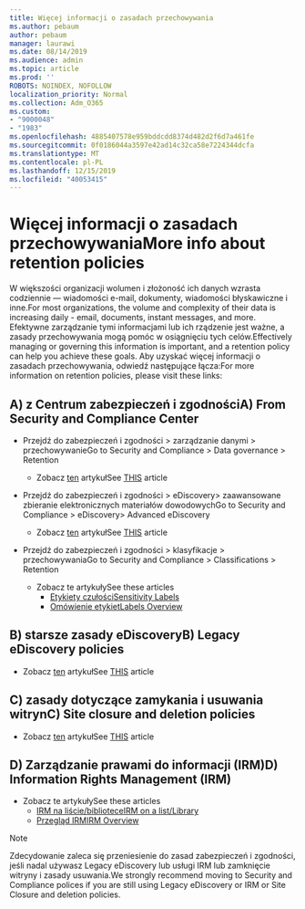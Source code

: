 ```yaml
---
title: Więcej informacji o zasadach przechowywania
ms.author: pebaum
author: pebaum
manager: laurawi
ms.date: 08/14/2019
ms.audience: admin
ms.topic: article
ms.prod: ''
ROBOTS: NOINDEX, NOFOLLOW
localization_priority: Normal
ms.collection: Adm_O365
ms.custom:
- "9000048"
- "1983"
ms.openlocfilehash: 4885407578e959bddcdd8374d482d2f6d7a461fe
ms.sourcegitcommit: 0f0186044a3597e42ad14c32ca58e7224344dcfa
ms.translationtype: MT
ms.contentlocale: pl-PL
ms.lasthandoff: 12/15/2019
ms.locfileid: "40053415"
---
```

# <a name="more-info-about-retention-policies"></a><span data-ttu-id="e61aa-102">Więcej informacji o zasadach przechowywania</span><span class="sxs-lookup"><span data-stu-id="e61aa-102">More info about retention policies</span></span>

<span data-ttu-id="e61aa-103">W większości organizacji wolumen i złożoność ich danych wzrasta codziennie — wiadomości e-mail, dokumenty, wiadomości błyskawiczne i inne.</span><span class="sxs-lookup"><span data-stu-id="e61aa-103">For most organizations, the volume and complexity of their data is increasing daily - email, documents, instant messages, and more.</span></span> <span data-ttu-id="e61aa-104">Efektywne zarządzanie tymi informacjami lub ich rządzenie jest ważne, a zasady przechowywania mogą pomóc w osiągnięciu tych celów.</span><span class="sxs-lookup"><span data-stu-id="e61aa-104">Effectively managing or governing this information is important, and a retention policy can help you achieve these goals.</span></span> <span data-ttu-id="e61aa-105">Aby uzyskać więcej informacji o zasadach przechowywania, odwiedź następujące łącza:</span><span class="sxs-lookup"><span data-stu-id="e61aa-105">For more information on retention policies, please visit these links:</span></span>

## <a name="a-from-security-and-compliance-center"></a><span data-ttu-id="e61aa-106">A) z Centrum zabezpieczeń i zgodności</span><span class="sxs-lookup"><span data-stu-id="e61aa-106">A) From Security and Compliance Center</span></span>

- <span data-ttu-id="e61aa-107">Przejdź do zabezpieczeń i zgodności > zarządzanie danymi > przechowywanie</span><span class="sxs-lookup"><span data-stu-id="e61aa-107">Go to Security and Compliance > Data governance > Retention</span></span>
  - <span data-ttu-id="e61aa-108">Zobacz [ten](https://docs.microsoft.com/office365/securitycompliance/retention-policies) artykuł</span><span class="sxs-lookup"><span data-stu-id="e61aa-108">See [THIS](https://docs.microsoft.com/office365/securitycompliance/retention-policies) article</span></span>

- <span data-ttu-id="e61aa-109">Przejdź do zabezpieczeń i zgodności > eDiscovery> zaawansowane zbieranie elektronicznych materiałów dowodowych</span><span class="sxs-lookup"><span data-stu-id="e61aa-109">Go to Security and Compliance > eDiscovery> Advanced eDiscovery</span></span> 
  - <span data-ttu-id="e61aa-110">Zobacz [ten](https://docs.microsoft.com/office365/securitycompliance/ediscovery-cases) artykuł</span><span class="sxs-lookup"><span data-stu-id="e61aa-110">See [THIS](https://docs.microsoft.com/office365/securitycompliance/ediscovery-cases) article</span></span>

- <span data-ttu-id="e61aa-111">Przejdź do zabezpieczeń i zgodności > klasyfikacje > przechowywania</span><span class="sxs-lookup"><span data-stu-id="e61aa-111">Go to Security and Compliance > Classifications > Retention</span></span>
  - <span data-ttu-id="e61aa-112">Zobacz te artykuły</span><span class="sxs-lookup"><span data-stu-id="e61aa-112">See these articles</span></span>
    - [<span data-ttu-id="e61aa-113">Etykiety czułości</span><span class="sxs-lookup"><span data-stu-id="e61aa-113">Sensitivity Labels</span></span>](https://docs.microsoft.com/office365/securitycompliance/sensitivity-labels)
    - [<span data-ttu-id="e61aa-114">Omówienie etykiet</span><span class="sxs-lookup"><span data-stu-id="e61aa-114">Labels Overview</span></span>](https://docs.microsoft.com/office365/securitycompliance/labels)

## <a name="b-legacy-ediscovery-policies"></a><span data-ttu-id="e61aa-115">B) starsze zasady eDiscovery</span><span class="sxs-lookup"><span data-stu-id="e61aa-115">B) Legacy eDiscovery policies</span></span>

- <span data-ttu-id="e61aa-116">Zobacz [ten](https://support.office.com/article/Set-up-an-eDiscovery-Center-in-SharePoint-Online-A18F8975-AA7F-43B4-A7D6-001D14744D8E) artykuł</span><span class="sxs-lookup"><span data-stu-id="e61aa-116">See [THIS](https://support.office.com/article/Set-up-an-eDiscovery-Center-in-SharePoint-Online-A18F8975-AA7F-43B4-A7D6-001D14744D8E) article</span></span>

## <a name="c-site-closure-and-deletion-policies"></a><span data-ttu-id="e61aa-117">C) zasady dotyczące zamykania i usuwania witryn</span><span class="sxs-lookup"><span data-stu-id="e61aa-117">C) Site closure and deletion policies</span></span>

- <span data-ttu-id="e61aa-118">Zobacz [ten](https://support.office.com/article/Use-policies-for-site-closure-and-deletion-A8280D82-27FD-48C5-9ADF-8A5431208BA5) artykuł</span><span class="sxs-lookup"><span data-stu-id="e61aa-118">See [THIS](https://support.office.com/article/Use-policies-for-site-closure-and-deletion-A8280D82-27FD-48C5-9ADF-8A5431208BA5) article</span></span>  

## <a name="d-information-rights-management-irm"></a><span data-ttu-id="e61aa-119">D) Zarządzanie prawami do informacji (IRM)</span><span class="sxs-lookup"><span data-stu-id="e61aa-119">D) Information Rights Management (IRM)</span></span>

- <span data-ttu-id="e61aa-120">Zobacz te artykuły</span><span class="sxs-lookup"><span data-stu-id="e61aa-120">See these articles</span></span>
  - [<span data-ttu-id="e61aa-121">IRM na liście/bibliotece</span><span class="sxs-lookup"><span data-stu-id="e61aa-121">IRM on a list/Library</span></span>](https://support.office.com/article/apply-information-rights-management-to-a-list-or-library-3bdb5c4e-94fc-4741-b02f-4e7cc3c54aa1)
  - [<span data-ttu-id="e61aa-122">Przegląd IRM</span><span class="sxs-lookup"><span data-stu-id="e61aa-122">IRM Overview</span></span>](https://support.office.com/article/create-and-apply-information-management-policies-eb501fe9-2ef6-4150-945a-65a6451ee9e9)

> [!Note]
> <span data-ttu-id="e61aa-123">Zdecydowanie zaleca się przeniesienie do zasad zabezpieczeń i zgodności, jeśli nadal używasz Legacy eDiscovery lub usługi IRM lub zamknięcie witryny i zasady usuwania.</span><span class="sxs-lookup"><span data-stu-id="e61aa-123">We strongly recommend moving to Security and Compliance polices if you are still using Legacy eDiscovery or IRM or Site Closure and deletion policies.</span></span>
